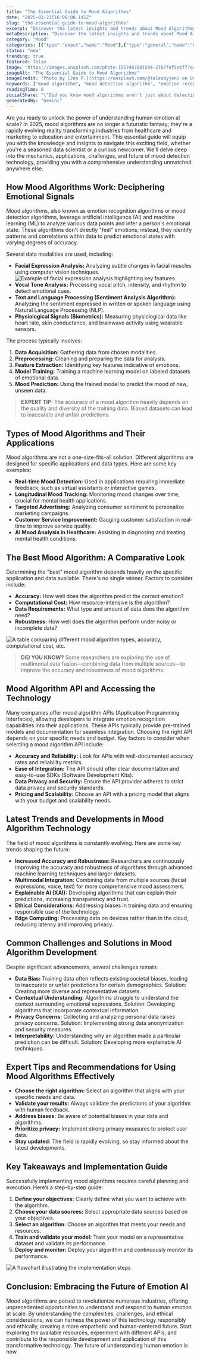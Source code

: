 ```yaml
---
title: "The Essential Guide to Mood Algorithms"
date: "2025-03-23T16:09:08.141Z"
slug: "the-essential-guide-to-mood-algorithms"
excerpt: "Discover the latest insights and trends about Mood Algorithms. This comprehensive guide covers everything you need to know about Mood Algorithms in 2025."
metaDescription: "Discover the latest insights and trends about Mood Algorithms. This comprehensive guide covers everything you need to know about Mood Algorithms in 2025."
category: "Mood"
categories: [{"type":"exact","name":"Mood"},{"type":"general","name":"Computer Science"},{"type":"medium","name":"Machine Learning"},{"type":"specific","name":"Sentiment Analysis"},{"type":"niche","name":"Deep Learning Models"}]
status: "new"
trending: true
featured: false
image: "https://images.unsplash.com/photo-1517487881594-2787fef5ebf7?q=85&w=1200&fit=max&fm=webp&auto=compress"
imageAlt: "The Essential Guide to Mood Algorithms"
imageCredit: "Photo by [Jen P.](https://unsplash.com/@talesbyjen) on Unsplash"
keywords: ["mood algorithm", "mood detection algorithm", "emotion recognition algorithm", "AI mood analysis", "mood prediction algorithm", "best mood algorithm", "buy mood algorithm", "mood algorithm API", "how mood algorithms work", "sentiment analysis algorithm"]
readingTime: 6
socialShare: "\"Did you know mood algorithms aren't just about detecting sadness or happiness?  They're unlocking subtle emotional nuances, paving the way for truly personalized experiences in 2025.\""
generatedBy: "Gemini"
---
```




Are you ready to unlock the power of understanding human emotion at scale? In 2025, mood algorithms are no longer a futuristic fantasy; they're a rapidly evolving reality transforming industries from healthcare and marketing to education and entertainment.  This essential guide will equip you with the knowledge and insights to navigate this exciting field, whether you're a seasoned data scientist or a curious newcomer.  We'll delve deep into the mechanics, applications, challenges, and future of mood detection technology, providing you with a comprehensive understanding unmatched anywhere else.

## How Mood Algorithms Work: Deciphering Emotional Signals

Mood algorithms, also known as emotion recognition algorithms or mood detection algorithms, leverage artificial intelligence (AI) and machine learning (ML) to analyze various data points and infer a person's emotional state.  These algorithms don't directly "feel" emotions; instead, they identify patterns and correlations within data to predict emotional states with varying degrees of accuracy.

Several data modalities are used, including:

* **Facial Expression Analysis:**  Analyzing subtle changes in facial muscles using computer vision techniques. ![Example of facial expression analysis highlighting key features](https://images.unsplash.com/photo-1500099817043-86d46000d58f?q=85&w=1200&fit=max&fm=webp&auto=compress)
* **Vocal Tone Analysis:**  Processing vocal pitch, intensity, and rhythm to detect emotional cues.
* **Text and Language Processing (Sentiment Analysis Algorithm):** Analyzing the sentiment expressed in written or spoken language using Natural Language Processing (NLP).
* **Physiological Signals (Biometrics):**  Measuring physiological data like heart rate, skin conductance, and brainwave activity using wearable sensors.

The process typically involves:

1. **Data Acquisition:** Gathering data from chosen modalities.
2. **Preprocessing:** Cleaning and preparing the data for analysis.
3. **Feature Extraction:** Identifying key features indicative of emotions.
4. **Model Training:** Training a machine learning model on labeled datasets of emotional data.
5. **Mood Prediction:**  Using the trained model to predict the mood of new, unseen data.

> **EXPERT TIP:** The accuracy of a mood algorithm heavily depends on the quality and diversity of the training data.  Biased datasets can lead to inaccurate and unfair predictions.

## Types of Mood Algorithms and Their Applications

Mood algorithms are not a one-size-fits-all solution. Different algorithms are designed for specific applications and data types.  Here are some key examples:

* **Real-time Mood Detection:** Used in applications requiring immediate feedback, such as virtual assistants or interactive games.
* **Longitudinal Mood Tracking:**  Monitoring mood changes over time, crucial for mental health applications.
* **Targeted Advertising:** Analyzing consumer sentiment to personalize marketing campaigns.
* **Customer Service Improvement:**  Gauging customer satisfaction in real-time to improve service quality.
* **AI Mood Analysis in Healthcare:** Assisting in diagnosing and treating mental health conditions.

##  The Best Mood Algorithm: A Comparative Look

Determining the "best" mood algorithm depends heavily on the specific application and data available. There's no single winner.  Factors to consider include:

* **Accuracy:** How well does the algorithm predict the correct emotion?
* **Computational Cost:** How resource-intensive is the algorithm?
* **Data Requirements:** What type and amount of data does the algorithm need?
* **Robustness:** How well does the algorithm perform under noisy or incomplete data?

![A table comparing different mood algorithm types, accuracy, computational cost, etc.](https://images.unsplash.com/photo-1487147264018-f937fba0c817?q=85&w=1200&fit=max&fm=webp&auto=compress)

> **DID YOU KNOW?**  Some researchers are exploring the use of multimodal data fusion—combining data from multiple sources—to improve the accuracy and robustness of mood algorithms.

##  Mood Algorithm API and Accessing the Technology

Many companies offer mood algorithm APIs (Application Programming Interfaces), allowing developers to integrate emotion recognition capabilities into their applications. These APIs typically provide pre-trained models and documentation for seamless integration.  Choosing the right API depends on your specific needs and budget.  Key factors to consider when selecting a mood algorithm API include:

* **Accuracy and Reliability:**  Look for APIs with well-documented accuracy rates and reliability metrics.
* **Ease of Integration:**  The API should offer clear documentation and easy-to-use SDKs (Software Development Kits).
* **Data Privacy and Security:**  Ensure the API provider adheres to strict data privacy and security standards.
* **Pricing and Scalability:**  Choose an API with a pricing model that aligns with your budget and scalability needs.

## Latest Trends and Developments in Mood Algorithm Technology

The field of mood algorithms is constantly evolving.  Here are some key trends shaping the future:

* **Increased Accuracy and Robustness:**  Researchers are continuously improving the accuracy and robustness of algorithms through advanced machine learning techniques and larger datasets.
* **Multimodal Integration:** Combining data from multiple sources (facial expressions, voice, text) for more comprehensive mood assessment.
* **Explainable AI (XAI):**  Developing algorithms that can explain their predictions, increasing transparency and trust.
* **Ethical Considerations:** Addressing biases in training data and ensuring responsible use of the technology.
* **Edge Computing:** Processing data on devices rather than in the cloud, reducing latency and improving privacy.

## Common Challenges and Solutions in Mood Algorithm Development

Despite significant advancements, several challenges remain:

* **Data Bias:**  Training data often reflects existing societal biases, leading to inaccurate or unfair predictions for certain demographics.  Solution:  Creating more diverse and representative datasets.
* **Contextual Understanding:**  Algorithms struggle to understand the context surrounding emotional expressions.  Solution:  Developing algorithms that incorporate contextual information.
* **Privacy Concerns:**  Collecting and analyzing personal data raises privacy concerns.  Solution:  Implementing strong data anonymization and security measures.
* **Interpretability:**  Understanding why an algorithm made a particular prediction can be difficult.  Solution:  Developing more explainable AI techniques.

## Expert Tips and Recommendations for Using Mood Algorithms Effectively

* **Choose the right algorithm:** Select an algorithm that aligns with your specific needs and data.
* **Validate your results:**  Always validate the predictions of your algorithm with human feedback.
* **Address biases:**  Be aware of potential biases in your data and algorithms.
* **Prioritize privacy:**  Implement strong privacy measures to protect user data.
* **Stay updated:**  The field is rapidly evolving, so stay informed about the latest developments.

## Key Takeaways and Implementation Guide

Successfully implementing mood algorithms requires careful planning and execution.  Here’s a step-by-step guide:

1. **Define your objectives:**  Clearly define what you want to achieve with the algorithm.
2. **Choose your data sources:**  Select appropriate data sources based on your objectives.
3. **Select an algorithm:**  Choose an algorithm that meets your needs and resources.
4. **Train and validate your model:**  Train your model on a representative dataset and validate its performance.
5. **Deploy and monitor:**  Deploy your algorithm and continuously monitor its performance.

![A flowchart illustrating the implementation steps](https://images.unsplash.com/photo-1535295972055-1c762f4483e5?q=85&w=1200&fit=max&fm=webp&auto=compress)

## Conclusion: Embracing the Future of Emotion AI

Mood algorithms are poised to revolutionize numerous industries, offering unprecedented opportunities to understand and respond to human emotion at scale.  By understanding the complexities, challenges, and ethical considerations, we can harness the power of this technology responsibly and ethically, creating a more empathetic and human-centered future.  Start exploring the available resources, experiment with different APIs, and contribute to the responsible development and application of this transformative technology.  The future of understanding human emotion is now.

